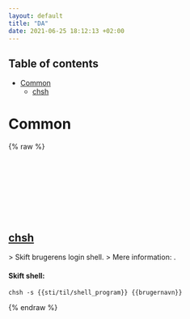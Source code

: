 ```yaml
---
layout: default
title: "DA"
date: 2021-06-25 18:12:13 +02:00
---
```

## Table of contents
* <a href="#common">Common</a>
  * <a href="#chsh">chsh</a>


# Common
{% raw %}
<h2 id="chsh">
  <a href="/da/common/chsh.html">chsh</a> <a href="#chsh"><svg class="icon">
    <use href="/assets/images/unicode_sprite.svg#link" />
  </svg></a>
</h2>
> Skift brugerens login shell.
> Mere information: <https://manned.org/chsh>.

#### Skift shell:
```shell
chsh -s {{sti/til/shell_program}} {{brugernavn}}
```
{% endraw %}
